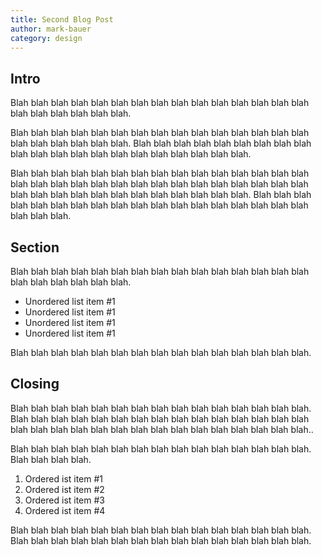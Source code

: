 ```yaml
---
title: Second Blog Post
author: mark-bauer
category: design
---
```


Intro
-----

Blah blah blah blah blah blah blah blah blah blah blah blah blah blah blah blah blah blah blah blah blah.

Blah blah blah blah blah blah blah blah blah blah blah blah blah blah blah blah blah blah blah blah blah. Blah blah blah blah blah blah blah blah blah blah blah blah blah blah blah blah blah blah blah blah blah.

Blah blah blah blah blah blah blah blah blah blah blah blah blah blah blah blah blah blah blah blah blah blah blah blah blah blah blah blah blah blah blah blah blah blah blah blah blah blah blah blah blah blah. Blah blah blah blah blah blah blah blah blah blah blah blah blah blah blah blah blah blah blah blah blah.

Section
-------

Blah blah blah blah blah blah blah blah blah blah blah blah blah blah blah blah blah blah blah blah blah.

* Unordered list item #1
* Unordered list item #1
* Unordered list item #1
* Unordered list item #1

Blah blah blah blah blah blah blah blah blah blah blah blah blah blah blah.

Closing
-------

Blah blah blah blah blah blah blah blah blah blah blah blah blah blah blah. Blah blah blah blah blah blah blah blah blah blah blah blah blah blah blah blah blah blah blah blah blah blah blah blah blah blah blah blah blah blah..

Blah blah blah blah blah blah blah blah blah blah blah blah blah blah blah. Blah blah blah blah.

1. Ordered ist item #1
2. Ordered ist item #2
3. Ordered ist item #3
4. Ordered ist item #4

Blah blah blah blah blah blah blah blah blah blah blah blah blah blah blah. Blah blah blah blah blah blah blah blah blah blah blah blah blah blah blah.